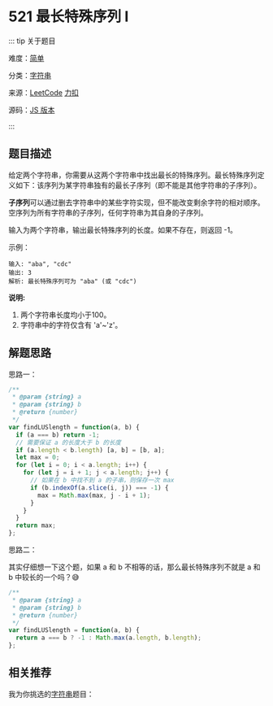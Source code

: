 # 521 最长特殊序列 I

::: tip 关于题目

难度：[简单](/solution/easy/)

分类：[字符串](/art/string.html)

来源：[LeetCode](https://leetcode.com/problems/longest-uncommon-subsequence-i/)  [力扣](https://leetcode-cn.com/problems/longest-uncommon-subsequence-i/)

源码：[JS 版本](https://github.com/swpuLeo/cattle/blob/master/src/easy/LongestUncommonSubsequenceI.js)

:::



## 题目描述

给定两个字符串，你需要从这两个字符串中找出最长的特殊序列。最长特殊序列定义如下：该序列为某字符串独有的最长子序列（即不能是其他字符串的子序列）。

**子序列**可以通过删去字符串中的某些字符实现，但不能改变剩余字符的相对顺序。空序列为所有字符串的子序列，任何字符串为其自身的子序列。

输入为两个字符串，输出最长特殊序列的长度。如果不存在，则返回 -1。

示例：

```
输入: "aba", "cdc"
输出: 3
解析: 最长特殊序列可为 "aba" (或 "cdc")
```

**说明:**

1. 两个字符串长度均小于100。
2. 字符串中的字符仅含有 'a'~'z'。



## 解题思路

思路一：

```js
/**
 * @param {string} a
 * @param {string} b
 * @return {number}
 */
var findLUSlength = function(a, b) {
  if (a === b) return -1;
  // 需要保证 a 的长度大于 b 的长度
  if (a.length < b.length) [a, b] = [b, a];
  let max = 0;
  for (let i = 0; i < a.length; i++) {
    for (let j = i + 1; j < a.length; j++) {
      // 如果在 b 中找不到 a 的子串，则保存一次 max
      if (b.indexOf(a.slice(i, j)) === -1) {
        max = Math.max(max, j - i + 1);
      }
    }
  }
  return max;
};
```

思路二：

其实仔细想一下这个题，如果 a 和 b 不相等的话，那么最长特殊序列不就是 a 和 b 中较长的一个吗？:sweat_smile:

```js
/**
 * @param {string} a
 * @param {string} b
 * @return {number}
 */
var findLUSlength = function(a, b) {
  return a === b ? -1 : Math.max(a.length, b.length);
};
```



## 相关推荐

我为你挑选的[字符串](/art/string.html)题目：
